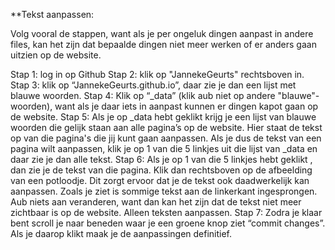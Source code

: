 **Tekst aanpassen:

Volg vooral de stappen, want als je per ongeluk dingen aanpast in andere files, kan het zijn dat bepaalde dingen niet meer werken of er anders gaan uitzien op de website.

Stap 1: log in op Github
Stap 2: klik op "JannekeGeurts" rechtsboven in.
Stap 3: klik op  “JannekeGeurts.github.io”, daar zie je dan een lijst met blauwe woorden.
Stap 4: Klik op “_data” (klik aub niet op andere "blauwe"-woorden), want als je daar iets in aanpast kunnen er dingen kapot gaan op de website.
Stap 5: Als je op _data hebt geklikt krijg je een lijst van blauwe woorden die gelijk staan aan alle pagina’s op de website. Hier staat de tekst op van die pagina's die jij kunt gaan aanpassen. Als je dus de tekst van een pagina wilt aanpassen, klik je op 1 van die 5 linkjes uit die lijst van _data en daar zie je dan alle tekst.
Stap 6: Als je op 1 van die 5 linkjes hebt geklikt , dan zie je de tekst van die pagina. Klik dan rechtsboven op de afbeelding van een potloodje. Dit zorgt ervoor dat je de tekst ook daadwerkelijk kan aanpassen. Zoals je ziet is sommige tekst aan de linkerkant ingesprongen. Aub niets aan veranderen, want dan kan het zijn dat de tekst niet meer zichtbaar is op de website. Alleen teksten aanpassen. 
Stap 7: Zodra je klaar bent scroll je naar beneden waar je een groene knop ziet “commit changes”. Als je daarop klikt maak je de aanpassingen definitief.
